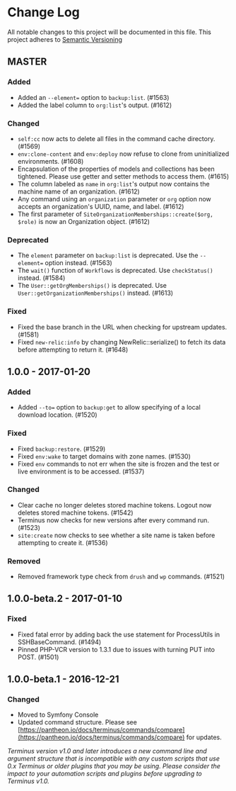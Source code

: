 # Change Log
All notable changes to this project will be documented in this file. This project adheres to [Semantic Versioning](http://semver.org)

## MASTER
### Added
- Added an `--element=` option to `backup:list`. (#1563)
- Added the label column to `org:list`'s output. (#1612)

### Changed
- `self:cc` now acts to delete all files in the command cache directory. (#1569)
- `env:clone-content` and `env:deploy` now refuse to clone from uninitialized environments. (#1608)
- Encapsulation of the properties of models and collections has been tightened. Please use getter and setter methods to access them. (#1615)
- The column labeled as `name` in `org:list`'s output now contains the machine name of an organization. (#1612)
- Any command using an `organization` parameter or `org` option now accepts an organization's UUID, name, and label. (#1612)
- The first parameter of `SiteOrganizationMemberships::create($org, $role)` is now an Organization object. (#1612)

### Deprecated
- The `element` parameter on `backup:list` is deprecated. Use the `--element=` option instead. (#1563)
- The `wait()` function of `Workflows` is deprecated. Use `checkStatus()` instead. (#1584)
- The `User::getOrgMemberships()` is deprecated. Use `User::getOrganizationMemberships()` instead. (#1613)

### Fixed
- Fixed the base branch in the URL when checking for upstream updates. (#1581)
- Fixed `new-relic:info` by changing NewRelic::serialize() to fetch its data before attempting to return it. (#1648)

## 1.0.0 - 2017-01-20
### Added
- Added `--to=` option to `backup:get` to allow specifying of a local download location. (#1520)

### Fixed
- Fixed `backup:restore`. (#1529)
- Fixed `env:wake` to target domains with zone names. (#1530)
- Fixed `env` commands to not err when the site is frozen and the test or live environment is to be accessed. (#1537)

### Changed
- Clear cache no longer deletes stored machine tokens. Logout now deletes stored machine tokens. (#1542)
- Terminus now checks for new versions after every command run. (#1523)
- `site:create` now checks to see whether a site name is taken before attempting to create it. (#1536)

### Removed
- Removed framework type check from `drush` and `wp` commands. (#1521)

## 1.0.0-beta.2 - 2017-01-10
### Fixed
- Fixed fatal error by adding back the use statement for ProcessUtils in SSHBaseCommand. (#1494)
- Pinned PHP-VCR version to 1.3.1 due to issues with turning PUT into POST. (#1501)

## 1.0.0-beta.1 - 2016-12-21
### Changed
- Moved to Symfony Console
- Updated command structure. Please see [https://pantheon.io/docs/terminus/commands/compare](https://pantheon.io/docs/terminus/commands/compare) for updates.

_Terminus version v1.0 and later introduces a new command line and argument structure that is incompatible with any custom scripts that use 0.x Terminus or older plugins that you may be using.
Please consider the impact to your automation scripts and plugins before upgrading to Terminus v1.0._
